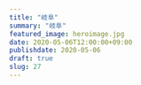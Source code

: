 ```yaml
---
title: "岐阜"
summary: "岐阜"
featured_image: heroimage.jpg
date: 2020-05-06T12:00:00+09:00
publishdate: 2020-05-06
draft: true
slug: 27
---
```

